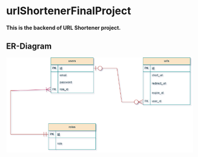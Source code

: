 # urlShortenerFinalProject
#### This is the backend of URL Shortener project.

## ER-Diagram
![urlShortenerErd](https://github.com/Afridi017018/urlShortenerFinalProject/blob/master/urlShortenerErd.drawio.png)
